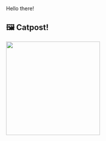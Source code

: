 Hello there!



## 🖼️ Catpost!

<sub>
    <img src="https://cdn2.thecatapi.com/images/65a.png" height="256">
</sub>

